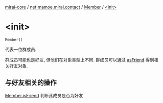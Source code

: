 [mirai-core](../../index.md) / [net.mamoe.mirai.contact](../index.md) / [Member](index.md) / [&lt;init&gt;](./-init-.md)

# &lt;init&gt;

`Member()`

代表一位群成员.

群成员可能也是好友, 但他们在对象类型上不同.
群成员可以通过 [asFriend](../as-friend.md) 得到相关好友对象.

## 与好友相关的操作

[Member.isFriend](../is-friend.md) 判断此成员是否为好友


